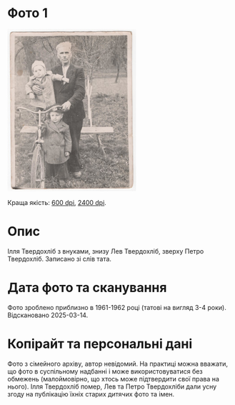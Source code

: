 # Фото 1 #

[<img src="photo_001_75.jpg" />](https://drive.google.com/file/d/1M215LesVXlL-fy_pG2w9IBvXF7Bv4xf0/view)

Краща якість: [600 dpi](https://drive.google.com/file/d/1M215LesVXlL-fy_pG2w9IBvXF7Bv4xf0/view), [2400 dpi](https://drive.google.com/file/d/1IzTH3NkJiY4lBv1LAvlHsflgk1b-zT55/view).

# Опис #

Ілля Твердохліб з внуками, знизу Лев Твердохліб, зверху Петро Твердохліб. Записано зі слів тата.

# Дата фото та сканування #

Фото зроблено приблизно в 1961-1962 році (татові на вигляд 3-4 роки). Відскановано 2025-03-14.

# Копірайт та персональні дані #

Фото з сімейного архіву, автор невідомий. На практиці можна вважати, що фото в суспільному надбанні і може використовуватися без обмежень (малоймовірно, що хтось може підтвердити свої права на нього). Ілля Твердохліб помер, Лев та Петро Твердохліби дали усну згоду на публікацію їхніх старих дитячих фото та імен.
